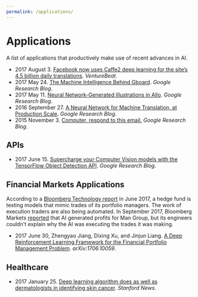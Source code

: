 ```yaml
---
permalink: /applications/
---
```

# Applications

A list of applications that productively make use of recent advances in AI.

* 2017 August 3. [Facebook now uses Caffe2 deep learning for the site’s 4.5 billion daily translations](https://venturebeat.com/2017/08/03/facebook-now-uses-caffe2-deep-learning-for-the-sites-4-5-billion-daily-translations/). *VentureBeat*.
* 2017 May 24. [The Machine Intelligence Behind Gboard](https://research.googleblog.com/2017/05/the-machine-intelligence-behind-gboard.html). *Google Research Blog*.
* 2017 May 11. [Neural Network-Generated Illustrations in Allo](https://research.googleblog.com/2017/05/neural-network-generated-illustrations.html). *Google Research Blog*.
* 2016 September 27. [A Neural Network for Machine Translation, at Production Scale](https://research.googleblog.com/2016/09/a-neural-network-for-machine.html). *Google Research Blog*.
* 2015 November 3. [Computer, respond to this email.](https://research.googleblog.com/2015/11/computer-respond-to-this-email.html) *Google Research Blog*.

## APIs

* 2017 June 15. [Supercharge your Computer Vision models with the TensorFlow Object Detection API](https://research.googleblog.com/2017/06/supercharge-your-computer-vision-models.html). *Google Research Blog*.

## Financial Markets Applications

According to a [Bloomberg Technology report](https://www.bloomberg.com/news/articles/2017-06-28/fund-manager-who-traded-for-cohen-trains-algos-to-copy-his-brain) in June 2017, a hedge fund is testing models that mimic trades of its portfolio managers. The work of execution traders are also being automated. In September 2017, Bloomberg Markets [reported](https://www.bloomberg.com/news/features/2017-09-27/the-massive-hedge-fund-betting-on-ai) that AI generated profits for Man Group, but its engineers couldn't explain why the AI was executing the trades it was making.

* 2017 June 30, Zhengyao Jiang, Dixing Xu, and Jinjun Liang. [A Deep Reinforcement Learning Framework for the Financial Portfolio Management Problem](https://arxiv.org/abs/1706.10059). *arXiv:1706.10059*.

## Healthcare

* 2017 January 25. [Deep learning algorithm does as well as dermatologists in identifying skin cancer](http://news.stanford.edu/press-releases/2017/01/25/artificial-inteltify-skin-cancer/). *Stanford News*.

